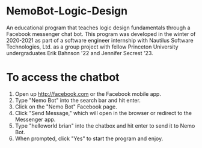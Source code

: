 # NemoBot-Logic-Design
An educational program that teaches logic design fundamentals through a Facebook messenger chat bot.
This program was developed in the winter of 2020-2021 as part of a software engineer internship with Nautilus Software Technologies, Ltd. as a group project with fellow Princeton University undergraduates Erik Bahnson '22 and Jennifer Secrest '23.

# To access the chatbot
1) Open up http://facebook.com or the Facebook mobile app.
2) Type "Nemo Bot" into the search bar and hit enter.
3) Click on the "Nemo Bot" Facebook page.
4) Click "Send Message," which will open in the browser or redirect to the Messenger app.
5) Type "helloworld brian" into the chatbox and hit enter to send it to Nemo Bot.
6) When prompted, click "Yes" to start the program and enjoy.

